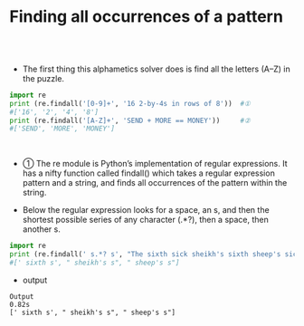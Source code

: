 # Finding all occurrences of a pattern

</br>
</br>

- The first thing this alphametics solver does is find all the letters (A–Z) in the puzzle.

```python
import re
print (re.findall('[0-9]+', '16 2-by-4s in rows of 8'))  #①
#['16', '2', '4', '8']
print (re.findall('[A-Z]+', 'SEND + MORE == MONEY'))     #②
#['SEND', 'MORE', 'MONEY']
```
</br>

- ① The re module is Python’s implementation of regular expressions. It has a nifty function called findall() which takes a regular expression pattern and a string, and finds all occurrences of the pattern within the string.

- Below the regular expression looks for a space, an s, and then the shortest possible series of any character (.*?), then a space, then another s.

```python
import re
print (re.findall(' s.*? s', "The sixth sick sheikh's sixth sheep's sick."))
#[' sixth s', " sheikh's s", " sheep's s"]
```
- output
```
Output
0.82s
[' sixth s', " sheikh's s", " sheep's s"]
```


